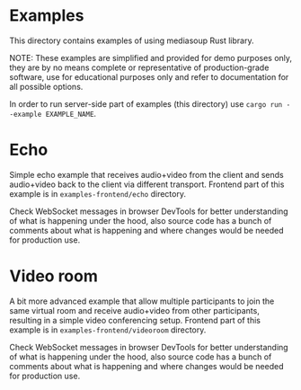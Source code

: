 # Examples
This directory contains examples of using mediasoup Rust library.

NOTE: These examples are simplified and provided for demo purposes only, they are by no means complete or representative
of production-grade software, use for educational purposes only and refer to documentation for all possible options.

In order to run server-side part of examples (this directory) use `cargo run --example EXAMPLE_NAME`.

# Echo
Simple echo example that receives audio+video from the client and sends audio+video back to the client via different
transport. Frontend part of this example is in `examples-frontend/echo` directory.

Check WebSocket messages in browser DevTools for better understanding of what is happening under the hood, also source
code has a bunch of comments about what is happening and where changes would be needed for production use.

# Video room
A bit more advanced example that allow multiple participants to join the same virtual room and receive audio+video from
other participants, resulting in a simple video conferencing setup. Frontend part of this example is in
`examples-frontend/videoroom` directory.

Check WebSocket messages in browser DevTools for better understanding of what is happening under the hood, also source
code has a bunch of comments about what is happening and where changes would be needed for production use.
